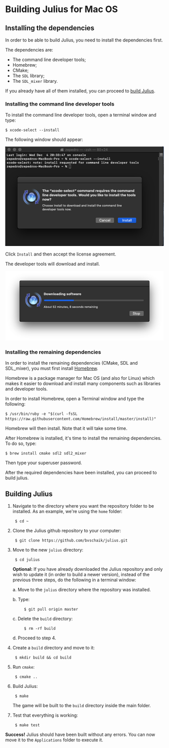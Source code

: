 # Building Julius for Mac OS

## Installing the dependencies

In order to be able to build Julius, you need to install the dependencies first.

The dependencies are:

* The command line developer tools;
* Homebrew;
* CMake;
* The `SDL` library;
* The `SDL_mixer` library.

If you already have all of them installed, you can proceed to [build Julius](#building-julius).


### Installing the command line developer tools

To install the command line developer tools, open a terminal window and type:

    $ xcode-select --install

The following window should appear:

![](images/building_macos_1.png)

Click `Install` and then accept the license agreement.

The developer tools will download and install.

![](images/building_macos_2.png)


### Installing the remaining dependencies

In order to install the remaining dependencies (CMake, SDL and SDL_mixer), you must first install [Homebrew](https://brew.sh).

Homebrew is a package manager for Mac OS (and also for Linux) which makes it easier to download and install many components such as libraries and developer tools.

In order to install Homebrew, open a Terminal window and type the following:

    $ /usr/bin/ruby -e "$(curl -fsSL https://raw.githubusercontent.com/Homebrew/install/master/install)"

Homebrew will then install. Note that it will take some time.

After Homebrew is installed, it's time to install the remaining dependencies. To do so, type:

    $ brew install cmake sdl2 sdl2_mixer

Then type your superuser password.

After the required dependencies have been installed, you can proceed to build julius.


## Building Julius

1. Navigate to the directory where you want the repository folder to be installed. As an example, we're using the `home` folder:

        $ cd ~

2. Clone the Julius github repository to your computer:

        $ git clone https://github.com/bvschaik/julius.git

3. Move to the new `julius` directory:

        $ cd julius

    **Optional:** If you have already downloaded the Julius repository and only wish to update it (in order to build a newer version), instead of the previous three steps, do the following in a terminal window:

    a. Move to the `julius` directory where the repository was installed.

    b. Type:

            $ git pull origin master

    c. Delete the `build` directory:

            $ rm -rf build

    d. Proceed to step 4.

4. Create a `build` directory and move to it:

        $ mkdir build && cd build

5. Run `cmake`:

        $ cmake ..

6. Build Julius:

        $ make

    The game will be built to the `build` directory inside the main folder.

7. Test that everything is working:

        $ make test

**Success!** Julius should have been built without any errors. You can now move it to the `Applications` folder to execute it.
